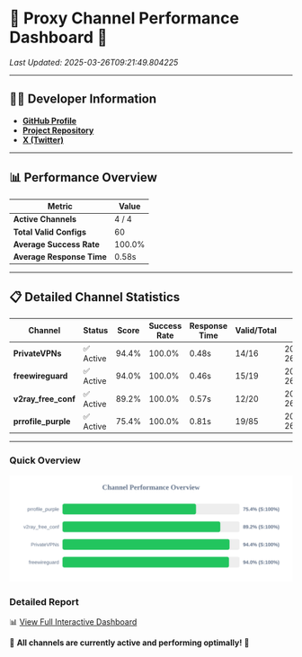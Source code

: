 # 🌟 Proxy Channel Performance Dashboard 🌟

_Last Updated: 2025-03-26T09:21:49.804225_

---

## 👩‍💻 Developer Information

- **[GitHub Profile](https://github.com/4n0nymou3)**  
- **[Project Repository](https://github.com/4n0nymou3/multi-proxy-config-fetcher)**  
- **[X (Twitter)](https://x.com/4n0nymou3)**  

---

## 📊 Performance Overview

| Metric                | Value       |
|-----------------------|-------------|
| **Active Channels**   | 4 / 4       |
| **Total Valid Configs** | 60          |
| **Average Success Rate** | 100.0%      |
| **Average Response Time** | 0.58s       |

---

## 📋 Detailed Channel Statistics

| Channel          | Status     | Score  | Success Rate | Response Time | Valid/Total | Last Success               |
|------------------|------------|--------|--------------|---------------|-------------|----------------------------|
| **PrivateVPNs**  | ✅ Active  | 94.4%  | 100.0% | 0.48s         | 14/16       | 2025-03-26T09:21:49.316224 |
| **freewireguard**  | ✅ Active  | 94.0%  | 100.0% | 0.46s         | 15/19       | 2025-03-26T09:21:49.802392 |
| **v2ray_free_conf**  | ✅ Active  | 89.2%  | 100.0% | 0.57s         | 12/20       | 2025-03-26T09:21:48.803769 |
| **prrofile_purple**  | ✅ Active  | 75.4%  | 100.0% | 0.81s         | 19/85       | 2025-03-26T09:21:48.176990 |

---

### Quick Overview
<div align="center">
  <a href="https://raw.githubusercontent.com/nullluser/NullRepo/refs/heads/main/assets/channel_stats_chart.svg">
    <img src="https://raw.githubusercontent.com/nullluser/NullRepo/refs/heads/main/assets/channel_stats_chart.svg" alt="Source Performance Statistics" width="800">
  </a>
</div>

### Detailed Report
📊 [View Full Interactive Dashboard](https://htmlpreview.github.io/?https://github.com/nullluser/NullRepo/blob/main/assets/performance_report.html)

🎉 **All channels are currently active and performing optimally!** 🎉
